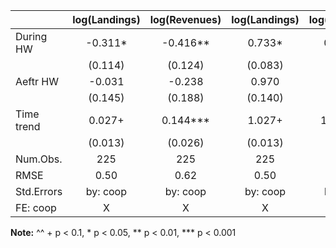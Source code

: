 |           | log(Landings) | log(Revenues) | log(Landings)  | log(Revenues)  |
|:----------|:-------------:|:-------------:|:--------------:|:--------------:|
|During HW  |    -0.311*    |   -0.416**    |     0.733*     |    0.660**     |
|           |    (0.114)    |    (0.124)    |    (0.083)     |    (0.082)     |
|Aeftr HW   |    -0.031     |    -0.238     |     0.970      |     0.788      |
|           |    (0.145)    |    (0.188)    |    (0.140)     |    (0.148)     |
|Time trend |    0.027+     |   0.144***    |     1.027+     |    1.155***    |
|           |    (0.013)    |    (0.026)    |    (0.013)     |    (0.030)     |
|Num.Obs.   |      225      |      225      |      225       |      225       |
|RMSE       |     0.50      |     0.62      |      0.50      |      0.62      |
|Std.Errors |   by: coop    |   by: coop    |    by: coop    |    by: coop    |
|FE: coop   |       X       |       X       |       X        |       X        |

__Note:__
^^ + p < 0.1, * p < 0.05, ** p < 0.01, *** p < 0.001
